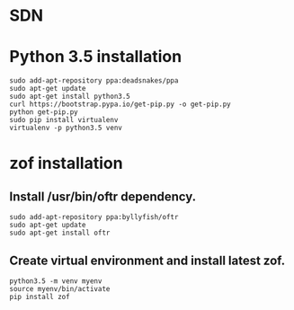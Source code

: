 # SDN
# Python 3.5 installation
```
sudo add-apt-repository ppa:deadsnakes/ppa
sudo apt-get update
sudo apt-get install python3.5
curl https://bootstrap.pypa.io/get-pip.py -o get-pip.py
python get-pip.py
sudo pip install virtualenv
virtualenv -p python3.5 venv
```
# zof installation

## Install /usr/bin/oftr dependency.
```
sudo add-apt-repository ppa:byllyfish/oftr
sudo apt-get update
sudo apt-get install oftr
```
## Create virtual environment and install latest zof.
```
python3.5 -m venv myenv
source myenv/bin/activate
pip install zof
```
